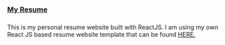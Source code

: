 ### <a href="https://dork7.github.io/cv/">My Resume</a>

###

This is my personal resume website built with ReactJS. I am using my own React JS based resume website template that can be found <a href="https://github.com/dork7/cv-template-react">HERE.</a>
